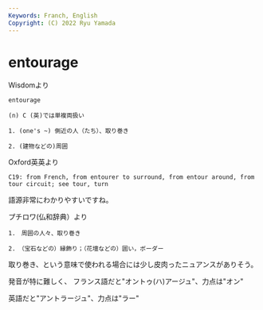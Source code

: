 ```yaml
---
Keywords: Franch, English
Copyright: (C) 2022 Ryu Yamada
---
```



# entourage

Wisdomより

```
entourage

(n) C (英)では単複両扱い

1. (one's ~) 側近の人（たち）、取り巻き

2. (建物などの)周囲
```


Oxford英英より

```
C19: from French, from entourer to surround, from entour around, from tour circuit; see tour, turn
```
語源非常にわかりやすいですね。

プチロワ(仏和辞典）より

```
1.　周囲の人々、取り巻き

2.　（宝石などの）縁飾り；（花壇などの）囲い，ボーダー
```

取り巻き、という意味で使われる場合には少し皮肉ったニュアンスがありそう。





発音が特に難しく、
フランス語だと"オントゥ(ハ)アージュ"、力点は"オン"

英語だと"アントラージュ"、力点は"ラー"
